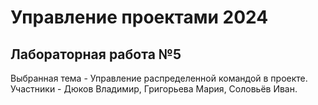 # Управление проектами 2024
## Лабораторная работа №5
Выбранная тема - Управление распределенной командой в проекте.
Участники - Дюков Владимир, Григорьева Мария, Соловьёв Иван.
